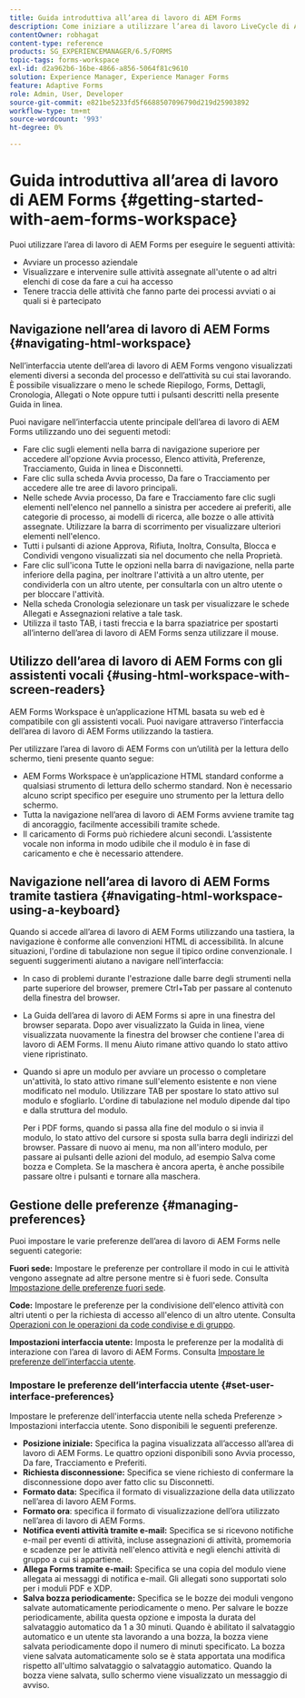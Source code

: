 ```yaml
---
title: Guida introduttiva all’area di lavoro di AEM Forms
description: Come iniziare a utilizzare l’area di lavoro LiveCycle di AEM Forms per gestire i processi di automazione aziendale.
contentOwner: robhagat
content-type: reference
products: SG_EXPERIENCEMANAGER/6.5/FORMS
topic-tags: forms-workspace
exl-id: d2a962b6-16be-4866-a856-5064f81c9610
solution: Experience Manager, Experience Manager Forms
feature: Adaptive Forms
role: Admin, User, Developer
source-git-commit: e821be5233fd5f6688507096790d219d25903892
workflow-type: tm+mt
source-wordcount: '993'
ht-degree: 0%

---
```


# Guida introduttiva all’area di lavoro di AEM Forms {#getting-started-with-aem-forms-workspace}

Puoi utilizzare l’area di lavoro di AEM Forms per eseguire le seguenti attività:

* Avviare un processo aziendale
* Visualizzare e intervenire sulle attività assegnate all&#39;utente o ad altri elenchi di cose da fare a cui ha accesso
* Tenere traccia delle attività che fanno parte dei processi avviati o ai quali si è partecipato

## Navigazione nell’area di lavoro di AEM Forms {#navigating-html-workspace}

Nell’interfaccia utente dell’area di lavoro di AEM Forms vengono visualizzati elementi diversi a seconda del processo e dell’attività su cui stai lavorando. È possibile visualizzare o meno le schede Riepilogo, Forms, Dettagli, Cronologia, Allegati o Note oppure tutti i pulsanti descritti nella presente Guida in linea.

Puoi navigare nell’interfaccia utente principale dell’area di lavoro di AEM Forms utilizzando uno dei seguenti metodi:

* Fare clic sugli elementi nella barra di navigazione superiore per accedere all&#39;opzione Avvia processo, Elenco attività, Preferenze, Tracciamento, Guida in linea e Disconnetti.
* Fare clic sulla scheda Avvia processo, Da fare o Tracciamento per accedere alle tre aree di lavoro principali.
* Nelle schede Avvia processo, Da fare e Tracciamento fare clic sugli elementi nell&#39;elenco nel pannello a sinistra per accedere ai preferiti, alle categorie di processo, ai modelli di ricerca, alle bozze o alle attività assegnate. Utilizzare la barra di scorrimento per visualizzare ulteriori elementi nell&#39;elenco.
* Tutti i pulsanti di azione Approva, Rifiuta, Inoltra, Consulta, Blocca e Condividi vengono visualizzati sia nel documento che nella Proprietà.
* Fare clic sull&#39;icona Tutte le opzioni nella barra di navigazione, nella parte inferiore della pagina, per inoltrare l&#39;attività a un altro utente, per condividerla con un altro utente, per consultarla con un altro utente o per bloccare l&#39;attività.
* Nella scheda Cronologia selezionare un task per visualizzare le schede Allegati e Assegnazioni relative a tale task.
* Utilizza il tasto TAB, i tasti freccia e la barra spaziatrice per spostarti all’interno dell’area di lavoro di AEM Forms senza utilizzare il mouse.

## Utilizzo dell’area di lavoro di AEM Forms con gli assistenti vocali {#using-html-workspace-with-screen-readers}

AEM Forms Workspace è un’applicazione HTML basata su web ed è compatibile con gli assistenti vocali. Puoi navigare attraverso l’interfaccia dell’area di lavoro di AEM Forms utilizzando la tastiera.

Per utilizzare l’area di lavoro di AEM Forms con un’utilità per la lettura dello schermo, tieni presente quanto segue:

* AEM Forms Workspace è un’applicazione HTML standard conforme a qualsiasi strumento di lettura dello schermo standard. Non è necessario alcuno script specifico per eseguire uno strumento per la lettura dello schermo.
* Tutta la navigazione nell’area di lavoro di AEM Forms avviene tramite tag di ancoraggio, facilmente accessibili tramite schede.
* Il caricamento di Forms può richiedere alcuni secondi. L’assistente vocale non informa in modo udibile che il modulo è in fase di caricamento e che è necessario attendere.

## Navigazione nell’area di lavoro di AEM Forms tramite tastiera {#navigating-html-workspace-using-a-keyboard}

Quando si accede all’area di lavoro di AEM Forms utilizzando una tastiera, la navigazione è conforme alle convenzioni HTML di accessibilità. In alcune situazioni, l&#39;ordine di tabulazione non segue il tipico ordine convenzionale. I seguenti suggerimenti aiutano a navigare nell’interfaccia:

* In caso di problemi durante l&#39;estrazione dalle barre degli strumenti nella parte superiore del browser, premere Ctrl+Tab per passare al contenuto della finestra del browser.
* La Guida dell’area di lavoro di AEM Forms si apre in una finestra del browser separata. Dopo aver visualizzato la Guida in linea, viene visualizzata nuovamente la finestra del browser che contiene l&#39;area di lavoro di AEM Forms. Il menu Aiuto rimane attivo quando lo stato attivo viene ripristinato.
* Quando si apre un modulo per avviare un processo o completare un&#39;attività, lo stato attivo rimane sull&#39;elemento esistente e non viene modificato nel modulo. Utilizzare TAB per spostare lo stato attivo sul modulo e sfogliarlo. L&#39;ordine di tabulazione nel modulo dipende dal tipo e dalla struttura del modulo.

  Per i PDF forms, quando si passa alla fine del modulo o si invia il modulo, lo stato attivo del cursore si sposta sulla barra degli indirizzi del browser. Passare di nuovo ai menu, ma non all&#39;intero modulo, per passare ai pulsanti delle azioni del modulo, ad esempio Salva come bozza e Completa. Se la maschera è ancora aperta, è anche possibile passare oltre i pulsanti e tornare alla maschera.

## Gestione delle preferenze {#managing-preferences}

Puoi impostare le varie preferenze dell’area di lavoro di AEM Forms nelle seguenti categorie:

**Fuori sede:** Impostare le preferenze per controllare il modo in cui le attività vengono assegnate ad altre persone mentre si è fuori sede. Consulta [Impostazione delle preferenze fuori sede](todo-lists.md#setting-out-of-office-preferences).

**Code:** Impostare le preferenze per la condivisione dell&#39;elenco attività con altri utenti o per la richiesta di accesso all&#39;elenco di un altro utente. Consulta [Operazioni con le operazioni da code condivise e di gruppo](todo-lists.md#working-with-tasks-from-group-and-shared-queues).

**Impostazioni interfaccia utente:** Imposta le preferenze per la modalità di interazione con l’area di lavoro di AEM Forms. Consulta [Impostare le preferenze dell’interfaccia utente](#set-user-interface-preferences).

### Impostare le preferenze dell’interfaccia utente {#set-user-interface-preferences}

Impostare le preferenze dell&#39;interfaccia utente nella scheda Preferenze > Impostazioni interfaccia utente. Sono disponibili le seguenti preferenze.

* **Posizione iniziale:** Specifica la pagina visualizzata all’accesso all’area di lavoro di AEM Forms. Le quattro opzioni disponibili sono Avvia processo, Da fare, Tracciamento e Preferiti.
* **Richiesta disconnessione:** Specifica se viene richiesto di confermare la disconnessione dopo aver fatto clic su Disconnetti.
* **Formato data:** Specifica il formato di visualizzazione della data utilizzato nell’area di lavoro AEM Forms.
* **Formato ora**: specifica il formato di visualizzazione dell’ora utilizzato nell’area di lavoro di AEM Forms.
* **Notifica eventi attività tramite e-mail:** Specifica se si ricevono notifiche e-mail per eventi di attività, incluse assegnazioni di attività, promemoria e scadenze per le attività nell&#39;elenco attività e negli elenchi attività di gruppo a cui si appartiene.
* **Allega Forms tramite e-mail:** Specifica se una copia del modulo viene allegata ai messaggi di notifica e-mail. Gli allegati sono supportati solo per i moduli PDF e XDP.
* **Salva bozza periodicamente:** Specifica se le bozze dei moduli vengono salvate automaticamente periodicamente o meno. Per salvare le bozze periodicamente, abilita questa opzione e imposta la durata del salvataggio automatico da 1 a 30 minuti. Quando è abilitato il salvataggio automatico e un utente sta lavorando a una bozza, la bozza viene salvata periodicamente dopo il numero di minuti specificato. La bozza viene salvata automaticamente solo se è stata apportata una modifica rispetto all&#39;ultimo salvataggio o salvataggio automatico. Quando la bozza viene salvata, sullo schermo viene visualizzato un messaggio di avviso.
